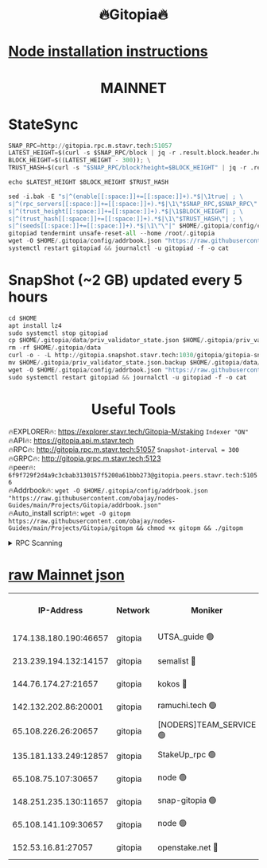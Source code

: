 <h1 align="center"> 🔥Gitopia🔥</h1>

[Node installation instructions](https://github.com/obajay/nodes-Guides/tree/main/Projects/Gitopia)
=

<h1 align="center"> MAINNET</h1>

# StateSync
```python
SNAP_RPC=http://gitopia.rpc.m.stavr.tech:51057
LATEST_HEIGHT=$(curl -s $SNAP_RPC/block | jq -r .result.block.header.height); \
BLOCK_HEIGHT=$((LATEST_HEIGHT - 300)); \
TRUST_HASH=$(curl -s "$SNAP_RPC/block?height=$BLOCK_HEIGHT" | jq -r .result.block_id.hash)

echo $LATEST_HEIGHT $BLOCK_HEIGHT $TRUST_HASH

sed -i.bak -E "s|^(enable[[:space:]]+=[[:space:]]+).*$|\1true| ; \
s|^(rpc_servers[[:space:]]+=[[:space:]]+).*$|\1\"$SNAP_RPC,$SNAP_RPC\"| ; \
s|^(trust_height[[:space:]]+=[[:space:]]+).*$|\1$BLOCK_HEIGHT| ; \
s|^(trust_hash[[:space:]]+=[[:space:]]+).*$|\1\"$TRUST_HASH\"| ; \
s|^(seeds[[:space:]]+=[[:space:]]+).*$|\1\"\"|" $HOME/.gitopia/config/config.toml
gitopiad tendermint unsafe-reset-all --home /root/.gitopia
wget -O $HOME/.gitopia/config/addrbook.json "https://raw.githubusercontent.com/obajay/nodes-Guides/main/Projects/Gitopia/addrbook.json"
systemctl restart gitopiad && journalctl -u gitopiad -f -o cat
```
# SnapShot (~2 GB) updated every 5 hours
```python
cd $HOME
apt install lz4
sudo systemctl stop gitopiad
cp $HOME/.gitopia/data/priv_validator_state.json $HOME/.gitopia/priv_validator_state.json.backup
rm -rf $HOME/.gitopia/data
curl -o - -L http://gitopia.snapshot.stavr.tech:1030/gitopia/gitopia-snap.tar.lz4 | lz4 -c -d - | tar -x -C $HOME/.gitopia --strip-components 2
mv $HOME/.gitopia/priv_validator_state.json.backup $HOME/.gitopia/data/priv_validator_state.json
wget -O $HOME/.gitopia/config/addrbook.json "https://raw.githubusercontent.com/obajay/nodes-Guides/main/Projects/Gitopia/addrbook.json"
sudo systemctl restart gitopiad && journalctl -u gitopiad -f -o cat
```
 <h1 align="center"> Useful Tools</h1>

🔥EXPLORER🔥:      https://explorer.stavr.tech/Gitopia-M/staking  `Indexer "ON"` \
🔥API🔥: 			 		 https://gitopia.api.m.stavr.tech \
🔥RPC🔥:           http://gitopia.rpc.m.stavr.tech:51057              `Snapshot-interval = 300` \
🔥GRPC🔥:          http://gitopia.grpc.m.stavr.tech:5123 \
🔥peer🔥:					 `6f9f729f2d4a9c3cbab3130157f5200a61bbb273@gitopia.peers.stavr.tech:51056` \
🔥Addrbook🔥:    ```wget -O $HOME/.gitopia/config/addrbook.json "https://raw.githubusercontent.com/obajay/nodes-Guides/main/Projects/Gitopia/addrbook.json"``` \
🔥Auto_install script🔥: ```wget -O gitopm https://raw.githubusercontent.com/obajay/nodes-Guides/main/Projects/Gitopia/gitopm && chmod +x gitopm && ./gitopm```


<details>
<summary>RPC Scanning</summary>

<h2 align="center"> We scan nodes in real time every 4 hours. And we provide the final result of RPC endpoints.
We cannot influence the operation of these nodes in any way. </h2>


```python
If Voting Power is higher than 0 --> then the Node is a validator of the network and may be subject to attack and be a potential threat to the chain.
```
```python
We marked such validators with a red symbol
```

</details>

[raw Mainnet json](https://rpc-check.gitopm.stavr.tech/gitopm/rpc-gitopm-result.json)
=

<table><tr><th>IP-Address</th><th>Network</th><th>Moniker</th><th>Latest Block Height</th><th>Earliest Block Height</th><th>Catching Up</th><th>Tx Index</th><th>Voting Power</th><th>Scan Time</th></tr><tr><td>174.138.180.190:46657</td><td>gitopia</td><td>UTSA_guide 🟢</td><td>10795253</td><td>6071990</td><td>False</td><td>on</td><td>0</td><td>2023-12-17T14:11:53.596159682UTC</td></tr><tr><td>213.239.194.132:14157</td><td>gitopia</td><td>semalist 🔴</td><td>10795263</td><td>6071990</td><td>False</td><td>off</td><td>429589</td><td>2023-12-17T14:12:10.225681649UTC</td></tr><tr><td>144.76.174.27:21657</td><td>gitopia</td><td>kokos 🔴</td><td>10795273</td><td>6071990</td><td>False</td><td>off</td><td>936373</td><td>2023-12-17T14:12:26.160363833UTC</td></tr><tr><td>142.132.202.86:20001</td><td>gitopia</td><td>ramuchi.tech 🟢</td><td>10795271</td><td>6548337</td><td>False</td><td>on</td><td>0</td><td>2023-12-17T14:12:23.392632007UTC</td></tr><tr><td>65.108.226.26:20657</td><td>gitopia</td><td>[NODERS]TEAM_SERVICE 🟢</td><td>10795285</td><td>6846001</td><td>False</td><td>on</td><td>0</td><td>2023-12-17T14:12:45.355118837UTC</td></tr><tr><td>135.181.133.249:12857</td><td>gitopia</td><td>StakeUp_rpc 🟢</td><td>10795271</td><td>8010001</td><td>False</td><td>on</td><td>0</td><td>2023-12-17T14:12:23.751470775UTC</td></tr><tr><td>65.108.75.107:30657</td><td>gitopia</td><td>node 🟢</td><td>10795280</td><td>8802845</td><td>False</td><td>on</td><td>0</td><td>2023-12-17T14:12:36.762866917UTC</td></tr><tr><td>148.251.235.130:11657</td><td>gitopia</td><td>snap-gitopia 🟢</td><td>10795270</td><td>9516001</td><td>False</td><td>on</td><td>0</td><td>2023-12-17T14:12:21.061125986UTC</td></tr><tr><td>65.108.141.109:30657</td><td>gitopia</td><td>node 🟢</td><td>10795270</td><td>10145845</td><td>False</td><td>on</td><td>0</td><td>2023-12-17T14:12:20.794729192UTC</td></tr><tr><td>152.53.16.81:27057</td><td>gitopia</td><td>openstake.net 🔴</td><td>10795247</td><td>10455001</td><td>False</td><td>off</td><td>5845</td><td>2023-12-17T14:11:42.721015797UTC</td></tr></table>
